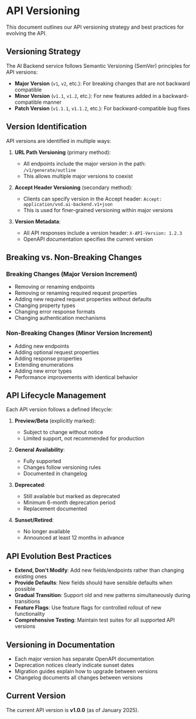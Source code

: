 # API Versioning

This document outlines our API versioning strategy and best practices for evolving the API.

## Versioning Strategy

The AI Backend service follows Semantic Versioning (SemVer) principles for API versions:

- **Major Version** (`v1`, `v2`, etc.): For breaking changes that are not backward compatible
- **Minor Version** (`v1.1`, `v1.2`, etc.): For new features added in a backward-compatible manner
- **Patch Version** (`v1.1.1`, `v1.1.2`, etc.): For backward-compatible bug fixes

## Version Identification

API versions are identified in multiple ways:

1. **URL Path Versioning** (primary method):
   - All endpoints include the major version in the path: `/v1/generate/outline`
   - This allows multiple major versions to coexist

2. **Accept Header Versioning** (secondary method):
   - Clients can specify version in the Accept header: `Accept: application/vnd.ai-backend.v1+json`
   - This is used for finer-grained versioning within major versions

3. **Version Metadata**:
   - All API responses include a version header: `X-API-Version: 1.2.3`
   - OpenAPI documentation specifies the current version

## Breaking vs. Non-Breaking Changes

### Breaking Changes (Major Version Increment)

- Removing or renaming endpoints
- Removing or renaming required request properties
- Adding new required request properties without defaults
- Changing property types
- Changing error response formats
- Changing authentication mechanisms

### Non-Breaking Changes (Minor Version Increment)

- Adding new endpoints
- Adding optional request properties
- Adding response properties
- Extending enumerations
- Adding new error types
- Performance improvements with identical behavior

## API Lifecycle Management

Each API version follows a defined lifecycle:

1. **Preview/Beta** (explicitly marked):
   - Subject to change without notice
   - Limited support, not recommended for production

2. **General Availability**:
   - Fully supported
   - Changes follow versioning rules
   - Documented in changelog

3. **Deprecated**:
   - Still available but marked as deprecated
   - Minimum 6-month deprecation period
   - Replacement documented

4. **Sunset/Retired**:
   - No longer available
   - Announced at least 12 months in advance

## API Evolution Best Practices

- **Extend, Don't Modify**: Add new fields/endpoints rather than changing existing ones
- **Provide Defaults**: New fields should have sensible defaults when possible
- **Gradual Transition**: Support old and new patterns simultaneously during transitions
- **Feature Flags**: Use feature flags for controlled rollout of new functionality
- **Comprehensive Testing**: Maintain test suites for all supported API versions

## Versioning in Documentation

- Each major version has separate OpenAPI documentation
- Deprecation notices clearly indicate sunset dates
- Migration guides explain how to upgrade between versions
- Changelog documents all changes between versions

## Current Version

The current API version is **v1.0.0** (as of January 2025). 